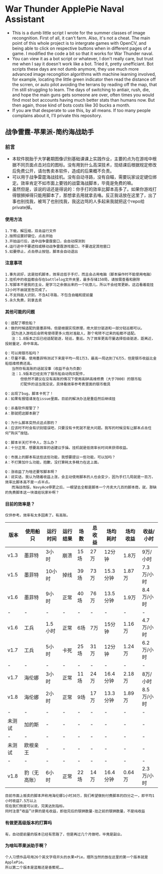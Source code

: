# War Thunder ApplePie Naval Assistant
 - This is a dumb little script I wrote for the summer classes of image recongnition. First of all, it can't farm. Also, it's not a cheat. The main point of this whole project is to intergrate games with OpenCV, and being able to click on respective buttons when in different pages of a game. I modified the code a bit so that it works for War Thunder naval.
 - You can view it as a bot script or whatever, I don't really care, but trust me when I say it doesn't work like a bot. Tried it, pretty unefficiant. Bot scripts these days are not dumb anymore, they use much more advanced image recongition algorithms with machine learning involved, for example, locating the little green indicator then read the distance off the scrren, or auto pilot avoiding the terrans by reading off the map, that I'm still struggling to learn. The days of switching to antiair, rush, die, and hope the main guns gets someone are over, often times you would find most bot accounts having much better stats than humans now. But then again, those kind of bots costs like 30 bucks a month.   
 - If you are that desperate to use this, by all means. If too many people complains about it, I'll private this repository.

## 战争雷霆-苹果派-简约海战助手
### 前言
 - 本软件脱胎于大学暑期图像识别基础课课上实践作业，主要的点为在游戏中根据不同页面点击对应的图标。没有用到什么高深技术，现结课后根据规定修改后免费公开，请勿售卖本软件，造成的后果概不负责。  
 - 可以用于战争雷霆海战挂机。没有自动寻路，没有自瞄，需要玩家设定键位绑定。效率肯定不如市面上要钱的战雷海战脚本，毕竟是免费的嘛。
 - 虽然但是，该说的话还是得说的：你手打的效率比脚本高多了。如果你游戏打得银狮掉得只能用脚本了，那想拿去用就拿去咯。反正我话放在这里了，出了事也别找我，被骂了也别找我，我这边骂的人多起来我就把这个repo给private掉。  
#### 使用方法
    1.下载，解压缩，双击运行文件
    2.按照设置好键位，点击开始
    3.开始运行后，选中战争雷霆窗口，会自动探测到
    4.运行途中不要遮挡或移动战争雷霆游戏窗口，不要选定其他窗口
    5.如要停止，点击停止按钮，脚本会自动退出
#### 注意事项
    1.事先说好，这是挂机脚本，效率远低于手打，而且会占用电脑（脚本操作时不能使用电脑）
    2.挂机中的收益都会存在battlelog文件夹里，最多存储150局，请按需查看和删除
    3.写脚本不是我的主业，是学习之余做出来的一个玩意儿，所以不会经常更新。这边看着能挂12小时不崩就宣告完成了。
    4.不支持敌人识别，不含AI寻路，不包含自瞄和提前量
    5.永久免费，别拿去卖
#### 其他可能的问题
    Q：适配了哪些船？
    A：做的时候适配的是墨菲特。但是根据实现原理，绝大部分驱逐和一部分轻巡都可以。
       因为进入游戏后会转弯使得更多火炮对准敌人，那个弯转不过来的船都不适配。
       注：1.8版本之后已经适配驱逐，轻巡，重巡。为了效率更高尽量选择低级驱逐，距离近，投射量足，命中率高。

    Q：可以用银币船吗？
    A：尽量不要。使用墨菲特测试下来是平均一局1万3，最高一局达到了6万5，但是银币收益比金船低维修费还高。
       当然你有高账的话就没事（收益不会为负数）
       注：1.9版本已经支持了银币船自动购买配件，
           但依然不建议在没有高账的情况下使用高BR高维修费（大于7000）的银币船
           打配件的话当我没说，具体看效率参考表里面的银币载具

    Q：出现了bug，脚本卡死了！
    A：如果有报错请发在issue里面。目前的解决办法是重启然后继续挂

    Q：杀毒软件报警了？
    A：那就把这脚本删了

    Q：为什么脚本突然点这点那的？
    A：应该时不时会有识别错误吧，只要没有卡死就不是大问题。我写的时候没有让脚本点击任何“购买”按钮。

    Q：脚本半天打不中人，怎么办？
    A：十分正常，想要高效率的话建议手操。挂机就是低效率长时间来获得收益。

    Q：市面上的脚本有这些这些功能，我想要提议一些功能，可以加吗？
    A：不打算加什么功能，抱歉，没打算耗太多精力在这上面。

    Q：涨收益了为啥还要写脚本啊？
    A：说实话，我认为随着收益上涨，会主动使用脚本的人也会变少，因为手打几局就是一百万，效率比脚本高不是一点半点。
       而海战改版，NavyAce停更之后，一眼望去全都是脚本一个月卖大几百的脚本商，就，那缺的免费脚本这一块谁给玩家补啊？
#### 目前的效率是？
    仅供参考。效率有太多因素了。有高账。
| 版本  | 使用船只 | 运行时间 | 运行结果 | 场数 | 总收益| 场均耗时 | 场均收益 | 收益/小时 |
| --- | --- | ---|---|---|---|---|---|---|
| v1.3  | 墨菲特| 3小时 | 崩溃 | 15场 | 27万 | 12分钟 | 1.8万 | 9万/小时 |
| v1.5  | 墨菲特| 10小时 | 掉线 | 39场 | 73万 | 15.3分钟 | 1.87万 | 7.3万/小时 |
| v1.6  | 墨菲特| 9小时 | 正常 | 40场 | 76万 | 13.5分钟 | 1.9万 | 8.4万/小时 |
|-|-|-|-|-|-|-|-|-|
| v1.6  | 工兵| 1.5小时 | 正常 | 6场 | 7万 | 15分钟 | 1.16万 | 4.7万/小时 |
| v1.7  | 工兵 | 5小时 | 卡死 | 25场 | 31万 | 12分钟 | 1.24万 | 6.2万/小时 |
|-|-|-|-|-|-|-|-|-|
| v1.7  | 海伦娜 | 3小时 | 正常 | 11场 | 24万 | 16.4分钟 | 2.18万 | 8万/小时 |
| v1.8  | 海伦娜 | 2小时 | 正常 | 9场 | 17万 | 13.3分钟 | 1.89万 | 8.5万/小时 |
|-|-|-|-|-|-|-|-|-|
| 未测试  | 加的斯 | - | - | - | - | - | - | - |
|-|-|-|-|-|-|-|-|-|
| 未测试  | 欧根亲王 | - | - | - | - | - | - | - |
|-|-|-|-|-|-|-|-|-|
| v1.8  | 豹（无高账） | 6小时 | 正常 | 22场 | 14万 | 16.4分钟 | 0.64万 | 2.3万/小时 |

    目前市面上贩卖的脚本声称用海伦娜1小时30万，我们希望做到付费脚本的四分之一，即平均1小时收益7.5万以上
    现在我们倒是可以说，完美达到指标。
    同时注意“收益”计算的是毛收益，即挂完后的银狮数量-挂之前的银狮数量，不是纯收益
#### 有做更高级版本的打算吗
    有，自动提前量的版本已经有思路了，但是再过几个月做吧，毕竟是副业。
#### 为啥叫苹果派助手啊？
    个人习惯作品号用26个英文字母开头的水果+Pie，理所当然的放在这里的第一个版本就是ApplePie。
    所以第二个版本是蓝莓还是香蕉呢……
